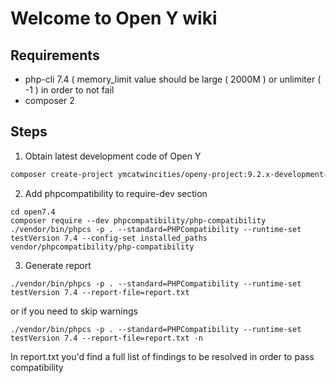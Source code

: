# Welcome to Open Y wiki

## Requirements

* php-cli 7.4 ( memory_limit value should be large ( 2000M ) or unlimiter ( -1 ) in order to not fail
* composer 2

## Steps

1. Obtain latest development code of Open Y

```sh
composer create-project ymcatwincities/openy-project:9.2.x-development-dev openy7.4
```

2. Add phpcompatibility to require-dev section

```
cd open7.4
composer require --dev phpcompatibility/php-compatibility
./vendor/bin/phpcs -p . --standard=PHPCompatibility --runtime-set testVersion 7.4 --config-set installed_paths vendor/phpcompatibility/php-compatibility
```

3. Generate report

```
./vendor/bin/phpcs -p . --standard=PHPCompatibility --runtime-set testVersion 7.4 --report-file=report.txt
```

or if you need to skip warnings

```
./vendor/bin/phpcs -p . --standard=PHPCompatibility --runtime-set testVersion 7.4 --report-file=report.txt -n
```

In report.txt you'd find a full list of findings to be resolved in order to pass compatibility





